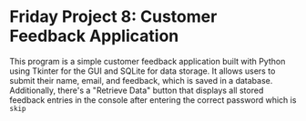 # Friday Project 8: Customer Feedback Application
 
This program is a simple customer feedback application built with Python using Tkinter for the GUI and SQLite for data storage. It allows users to submit their name, email, and feedback, which is saved in a database. Additionally, there's a "Retrieve Data" button that displays all stored feedback entries in the console after entering the correct password which is `skip`